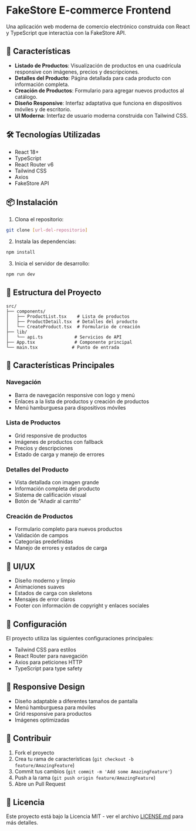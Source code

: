 # FakeStore E-commerce Frontend

Una aplicación web moderna de comercio electrónico construida con React y TypeScript que interactúa con la FakeStore API.

## 🚀 Características

- **Listado de Productos**: Visualización de productos en una cuadrícula responsive con imágenes, precios y descripciones.
- **Detalles del Producto**: Página detallada para cada producto con información completa.
- **Creación de Productos**: Formulario para agregar nuevos productos al catálogo.
- **Diseño Responsive**: Interfaz adaptativa que funciona en dispositivos móviles y de escritorio.
- **UI Moderna**: Interfaz de usuario moderna construida con Tailwind CSS.

## 🛠️ Tecnologías Utilizadas

- React 18+
- TypeScript
- React Router v6
- Tailwind CSS
- Axios
- FakeStore API

## 📦 Instalación

1. Clona el repositorio:
```bash
git clone [url-del-repositorio]
```

2. Instala las dependencias:
```bash
npm install
```

3. Inicia el servidor de desarrollo:
```bash
npm run dev
```

## 🎯 Estructura del Proyecto

```
src/
├── components/
│   ├── ProductList.tsx    # Lista de productos
│   ├── ProductDetail.tsx  # Detalles del producto
│   └── CreateProduct.tsx  # Formulario de creación
├── lib/
│   └── api.ts            # Servicios de API
├── App.tsx               # Componente principal
└── main.tsx             # Punto de entrada
```

## 🌟 Características Principales

### Navegación
- Barra de navegación responsive con logo y menú
- Enlaces a la lista de productos y creación de productos
- Menú hamburguesa para dispositivos móviles

### Lista de Productos
- Grid responsive de productos
- Imágenes de productos con fallback
- Precios y descripciones
- Estado de carga y manejo de errores

### Detalles del Producto
- Vista detallada con imagen grande
- Información completa del producto
- Sistema de calificación visual
- Botón de "Añadir al carrito"

### Creación de Productos
- Formulario completo para nuevos productos
- Validación de campos
- Categorías predefinidas
- Manejo de errores y estados de carga

## 🎨 UI/UX

- Diseño moderno y limpio
- Animaciones suaves
- Estados de carga con skeletons
- Mensajes de error claros
- Footer con información de copyright y enlaces sociales

## 🔧 Configuración

El proyecto utiliza las siguientes configuraciones principales:

- Tailwind CSS para estilos
- React Router para navegación
- Axios para peticiones HTTP
- TypeScript para type safety

## 📱 Responsive Design

- Diseño adaptable a diferentes tamaños de pantalla
- Menú hamburguesa para móviles
- Grid responsive para productos
- Imágenes optimizadas

## 🤝 Contribuir

1. Fork el proyecto
2. Crea tu rama de características (`git checkout -b feature/AmazingFeature`)
3. Commit tus cambios (`git commit -m 'Add some AmazingFeature'`)
4. Push a la rama (`git push origin feature/AmazingFeature`)
5. Abre un Pull Request

## 📄 Licencia

Este proyecto está bajo la Licencia MIT - ver el archivo [LICENSE.md](LICENSE.md) para más detalles.
